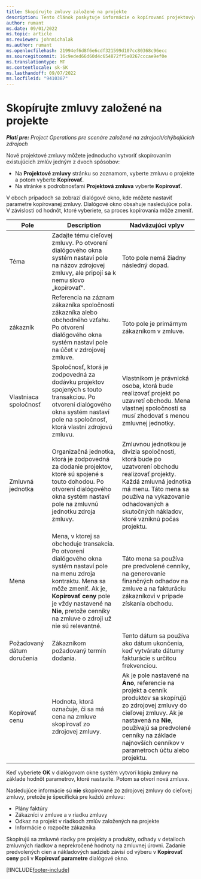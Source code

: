 ```yaml
---
title: Skopírujte zmluvy založené na projekte
description: Tento článok poskytuje informácie o kopírovaní projektových zmlúv v Microsoft Dynamics 365 Project Operations.
author: rumant
ms.date: 09/01/2022
ms.topic: article
ms.reviewer: johnmichalak
ms.author: rumant
ms.openlocfilehash: 21994ef6d8f6e6cdf321599d107cc80368c96ecc
ms.sourcegitcommit: 16c9eded66d60d4c654872ff5a0267cccae9ef0e
ms.translationtype: MT
ms.contentlocale: sk-SK
ms.lasthandoff: 09/07/2022
ms.locfileid: "9410387"
---
```

# <a name="copy-project-based-contracts"></a>Skopírujte zmluvy založené na projekte

_**Platí pre:** Project Operations pre scenáre založené na zdrojoch/chýbajúcich zdrojoch_

Nové projektové zmluvy môžete jednoducho vytvoriť skopírovaním existujúcich zmlúv jedným z dvoch spôsobov:

- Na **Projektové zmluvy** stránku so zoznamom, vyberte zmluvu o projekte a potom vyberte **Kopírovať**.
- Na stránke s podrobnosťami **Projektová zmluva** vyberte **Kopírovať**.

V oboch prípadoch sa zobrazí dialógové okno, kde môžete nastaviť parametre kopírovanej zmluvy. Dialógové okno obsahuje nasledujúce polia. V závislosti od hodnôt, ktoré vyberiete, sa proces kopírovania môže zmeniť.

| Pole | Description | Nadväzujúci vplyv |
| --- | --- | --- |
| Téma | Zadajte tému cieľovej zmluvy. Po otvorení dialógového okna systém nastaví pole na názov zdrojovej zmluvy, ale pripojí sa k nemu slovo „kopírovať“. | Toto pole nemá žiadny následný dopad. |
| zákazník | Referencia na záznam zákazníka spoločnosti zákazníka alebo obchodného vzťahu. Po otvorení dialógového okna systém nastaví pole na účet v zdrojovej zmluve. | Toto pole je primárnym zákazníkom v zmluve. |
| Vlastniaca spoločnosť | Spoločnosť, ktorá je zodpovedná za dodávku projektov spojených s touto transakciou. Po otvorení dialógového okna systém nastaví pole na spoločnosť, ktorá vlastní zdrojovú zmluvu. | Vlastníkom je právnická osoba, ktorá bude realizovať projekt po uzavretí obchodu. Mena vlastnej spoločnosti sa musí zhodovať s menou zmluvnej jednotky. |
| Zmluvná jednotka | Organizačná jednotka, ktorá je zodpovedná za dodanie projektov, ktoré sú spojené s touto dohodou. Po otvorení dialógového okna systém nastaví pole na zmluvnú jednotku zdroja zmluvy. | Zmluvnou jednotkou je divízia spoločnosti, ktorá bude po uzatvorení obchodu realizovať projekty. Každá zmluvná jednotka má menu. Táto mena sa používa na vykazovanie odhadovaných a skutočných nákladov, ktoré vzniknú počas projektu. |
| Mena | Mena, v ktorej sa obchoduje transakcia. Po otvorení dialógového okna systém nastaví pole na menu zdroja kontraktu. Mena sa môže zmeniť. Ak je, **Kopírovať ceny** pole je vždy nastavené na **Nie**, pretože cenníky na zmluve o zdroji už nie sú relevantné. | Táto mena sa používa pre predvolené cenníky, na generovanie finančných odhadov na zmluve a na fakturáciu zákazníkovi v prípade získania obchodu. |
| Požadovaný dátum doručenia | Zákazníkom požadovaný termín dodania. | Tento dátum sa používa ako dátum ukončenia, keď vytvárate dátumy fakturácie s určitou frekvenciou. |
| Kopírovať cenu | Hodnota, ktorá označuje, či sa má cena na zmluve skopírovať zo zdrojovej zmluvy. | Ak je pole nastavené na **Áno**, referencie na projekt a cenník produktov sa skopírujú zo zdrojovej zmluvy do cieľovej zmluvy. Ak je nastavená na **Nie**, používajú sa predvolené cenníky na základe najnovších cenníkov v parametroch účtu alebo projektu. |

Keď vyberiete **OK** v dialógovom okne systém vytvorí kópiu zmluvy na základe hodnôt parametrov, ktoré nastavíte. Potom sa otvorí nová zmluva.

Nasledujúce informácie sú **nie** skopírované zo zdrojovej zmluvy do cieľovej zmluvy, pretože je špecifická pre každú zmluvu:

- Plány faktúry
- Zákazníci v zmluve a v riadku zmluvy
- Odkaz na projekt v riadkoch zmlúv založených na projekte
- Informácie o rozpočte zákazníka

Skopírujú sa zmluvné riadky pre projekty a produkty, odhady v detailoch zmluvných riadkov a neprekročené hodnoty na zmluvnej úrovni. Zadanie predvolených cien a nákladových sadzieb závisí od výberu v **Kopírovať ceny** poli v **Kopírovať parametre** dialógové okno.

[!INCLUDE[footer-include](../includes/footer-banner.md)]
